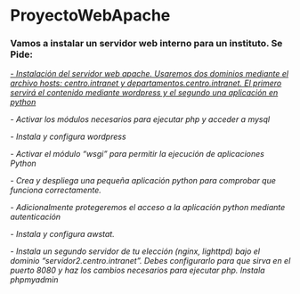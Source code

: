 # ProyectoWebApache


### Vamos a instalar un servidor web interno para un instituto. Se Pide:

[*- Instalación del servidor web apache. Usaremos dos dominios mediante el archivo hosts: centro.intranet y departamentos.centro.intranet. El primero servirá el contenido mediante wordpress y el segundo una aplicación en python*](ProyectoWebApache/WordPress.md)


*- Activar los módulos necesarios para ejecutar php y acceder a mysql*

*- Instala y configura wordpress*

*- Activar el módulo “wsgi” para permitir la ejecución de aplicaciones Python*

*- Crea y despliega una pequeña aplicación python para comprobar que funciona correctamente.*

*- Adicionalmente protegeremos el acceso a la aplicación python mediante autenticación*

*- Instala y configura awstat.*

*- Instala un segundo servidor de tu elección (nginx, lighttpd) bajo el dominio “servidor2.centro.intranet”. Debes configurarlo para que sirva en el puerto 8080 y haz los cambios necesarios para ejecutar php. Instala phpmyadmin*
